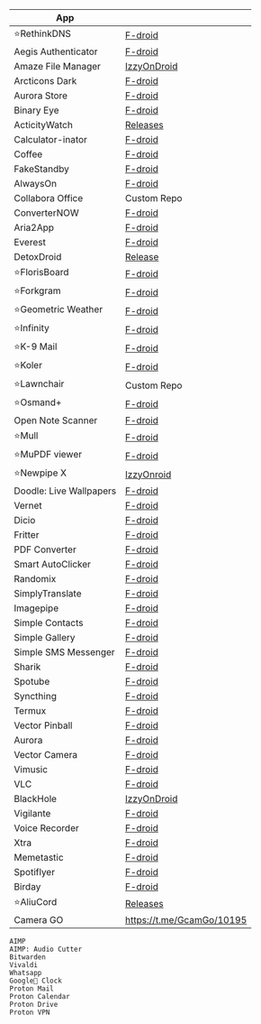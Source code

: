 |App||
|-|-|
|⭐RethinkDNS|[F-droid](https://f-droid.org/packages/com.celzero.bravedns/)|
|Aegis Authenticator | [F-droid](https://f-droid.org/packages/com.beemdevelopment.aegis/)
|Amaze File Manager|[IzzyOnDroid](https://apt.izzysoft.de/fdroid/index/apk/com.amaze.filemanager)|
|Arcticons Dark|[F-droid](https://f-droid.org/packages/com.donnnno.arcticons/)|
|Aurora Store|[F-droid](https://f-droid.org/en/packages/com.aurora.store/)|
|Binary Eye|[F-droid](https://f-droid.org/en/packages/de.markusfisch.android.binaryeye/)|
|ActicityWatch|[Releases](https://github.com/ActivityWatch/activitywatch/releases)
|Calculator-inator |[F-droid](https://f-droid.org/packages/com.inator.calculator/)|
|Coffee|[F-droid](https://f-droid.org/packages/com.github.muellerma.coffee/)|
|FakeStandby|[F-droid](https://f-droid.org/packages/android.jonas.fakestandby/)|
|AlwaysOn|[F-droid](https://f-droid.org/packages/io.github.domi04151309.alwayson/)|
|Collabora Office|Custom Repo|
|ConverterNOW|[F-droid](https://f-droid.org/packages/com.ferrarid.converterpro/)|
|Aria2App|[F-droid](https://f-droid.org/packages/com.gianlu.aria2app/)|
|Everest|[F-droid](https://f-droid.org/packages/io.github.mwageringel.everest/)|
|DetoxDroid|[Release](https://github.com/flxapps/DetoxDroid/releases)|
|⭐FlorisBoard|[F-droid](https://f-droid.org/en/packages/dev.patrickgold.florisboard/)|
|⭐Forkgram|[F-droid](https://f-droid.org/en/packages/org.forkgram.messenger/)|
|⭐Geometric Weather|[F-droid](https://f-droid.org/packages/wangdaye.com.geometricweather/)|
|⭐Infinity|[F-droid](https://f-droid.org/packages/ml.docilealligator.infinityforreddit/)|
|⭐K-9 Mail|[F-droid](https://f-droid.org/packages/com.fsck.k9/)|
|⭐Koler|[F-droid](https://f-droid.org/packages/com.chooloo.www.koler/)|
|⭐Lawnchair|Custom Repo|
|⭐Osmand+|[F-droid](https://f-droid.org/en/packages/net.osmand.plus/)|
|Open Note Scanner | [F-droid](https://f-droid.org/packages/com.todobom.opennotescanner/)|
|⭐Mull|[F-droid](https://f-droid.org/en/packages/us.spotco.fennec_dos/)|
|⭐MuPDF viewer|[F-droid](https://f-droid.org/en/packages/com.artifex.mupdf.viewer.app/)|
|⭐Newpipe X|[IzzyOnroid](https://apt.izzysoft.de/fdroid/index/apk/org.polymorphicshade.newpipe)|
|Doodle: Live Wallpapers|[F-droid](https://f-droid.org/en/packages/xyz.zedler.patrick.doodle/)|
|Vernet|[F-droid](https://f-droid.org/packages/org.fsociety.vernet/)|
|Dicio|[F-droid](https://f-droid.org/packages/org.dicio.dicio_android/)|
|Fritter|[F-droid](https://f-droid.org/packages/com.jonjomckay.fritter/)|
|PDF Converter|[F-droid](https://f-droid.org/en/packages/swati4star.createpdf/)|
|Smart AutoClicker|[F-droid](https://f-droid.org/packages/com.buzbuz.smartautoclicker/)|
|Randomix|[F-droid](https://f-droid.org/packages/com.minar.randomix/)|
|SimplyTranslate|[F-droid](https://f-droid.org/en/packages/com.simplytranslate_mobile/)|
|Imagepipe|[F-droid](https://f-droid.org/en/packages/de.kaffeemitkoffein.imagepipe/)|
|Simple Contacts|[F-droid](https://f-droid.org/en/packages/com.simplemobiletools.contacts.pro/)|
|Simple Gallery|[F-droid](https://f-droid.org/en/packages/com.simplemobiletools.gallery.pro/)|
|Simple SMS Messenger|[F-droid](https://f-droid.org/en/packages/com.simplemobiletools.smsmessenger/)|
|Sharik|[F-droid](https://f-droid.org/en/packages/dev.marchello.sharik/)|
|Spotube|[F-droid](https://f-droid.org/packages/oss.krtirtho.spotube/)|
|Syncthing|[F-droid](https://f-droid.org/packages/com.nutomic.syncthingandroid/)|
|Termux|[F-droid](https://f-droid.org/en/packages/com.termux/)|
|Vector Pinball|[F-droid](https://f-droid.org/packages/com.dozingcatsoftware.bouncy/)|
|Aurora|[F-droid](https://f-droid.org/en/packages/com.funkymuse.aurora/)|
|Vector Camera|[F-droid](https://f-droid.org/en/packages/com.dozingcatsoftware.vectorcamera/)|
|Vimusic|[F-droid](https://f-droid.org/en/packages/it.vfsfitvnm.vimusic/)|
|VLC|[F-droid](https://f-droid.org/en/packages/org.videolan.vlc/)
|BlackHole|[IzzyOnDroid](https://android.izzysoft.de/repo/apk/com.shadow.blackhole)
|Vigilante|[F-droid](https://f-droid.org/en/packages/com.crazylegend.vigilante/)|
|Voice Recorder|[F-droid](https://f-droid.org/en/packages/com.simplemobiletools.voicerecorder/)|
|Xtra| [F-droid](https://f-droid.org/packages/com.github.andreyasadchy.xtra/)|
|Memetastic|[F-droid](https://f-droid.org/packages/io.github.gsantner.memetastic/)|
|Spotiflyer|[F-droid](https://f-droid.org/packages/com.shabinder.spotiflyer/)|
|Birday|[F-droid](https://f-droid.org/packages/com.minar.birday/)|
|⭐AliuCord|[Releases](https://github.com/Aliucord/Aliucord/releases/latest/download/Installer-release.apk)| 
|Camera GO|https://t.me/GcamGo/10195|
```
AIMP
AIMP: Audio Cutter
Bitwarden
Vivaldi
Whatsapp
Google🤮 Clock
Proton Mail
Proton Calendar
Proton Drive
Proton VPN
```
